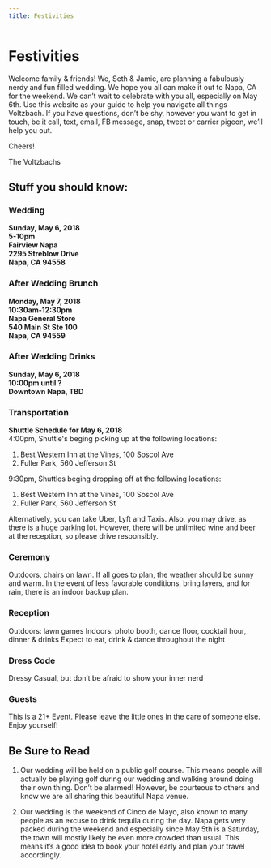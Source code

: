 ```yaml
---
title: Festivities
---
```


# Festivities

Welcome family & friends! We, Seth & Jamie, are planning a fabulously nerdy and fun filled wedding. We hope you all can make it out to Napa, CA for the weekend. We can’t wait to celebrate with you all, especially on May 6th. Use this website as your guide to help you navigate all things Voltzbach. If you have questions, don’t be shy, however you want to get in touch, be it call, text, email, FB message, snap, tweet or carrier pigeon, we’ll help you out.

Cheers!

The Voltzbachs

## Stuff you should know:

### Wedding

**Sunday, May 6, 2018**  
**5-10pm**  
**Fairview Napa**  
**2295 Streblow Drive**  
**Napa, CA 94558**  

### After Wedding Brunch

**Monday, May 7, 2018**  
**10:30am-12:30pm**  
**Napa General Store**  
**540 Main St Ste 100**  
**Napa, CA 94559**  

### After Wedding Drinks
**Sunday, May 6, 2018**  
**10:00pm until ?**  
**Downtown Napa, TBD**  

### Transportation

**Shuttle Schedule for May 6, 2018**    
4:00pm, Shuttle's beging picking up at the following locations:   
1) Best Western Inn at the Vines, 100 Soscol Ave  
2) Fuller Park, 560 Jefferson St  

9:30pm, Shuttles beging dropping off at the following locations:    
1) Best Western Inn at the Vines, 100 Soscol Ave   
2) Fuller Park, 560 Jefferson St    

Alternatively, you can take Uber, Lyft and Taxis. Also, you may drive, as there is a huge parking lot. However, there will be unlimited wine and beer at the reception, so please drive responsibly.

### Ceremony

Outdoors, chairs on lawn. If all goes to plan, the weather should be sunny and warm. In the event of less favorable conditions, bring layers, and for rain, there is an indoor backup plan.

### Reception

Outdoors: lawn games
Indoors: photo booth, dance floor, cocktail hour, dinner & drinks
Expect to eat, drink & dance throughout the night

### Dress Code

Dressy Casual, but don’t be afraid to show your inner nerd

### Guests

This is a 21+ Event. Please leave the little ones in the care of someone else. Enjoy yourself!

## Be Sure to Read

1. Our wedding will be held on a public golf course. This means people will actually be playing golf during our wedding and walking around doing their own thing. Don’t be alarmed! However, be courteous to others and know we are all sharing this beautiful Napa venue.

2. Our wedding is the weekend of Cinco de Mayo, also known to many people as an excuse to drink tequila during the day. Napa gets very packed during the weekend and especially since May 5th is a Saturday, the town will mostly likely be even more crowded than usual. This means it’s a good idea to book your hotel early and plan your travel accordingly.
